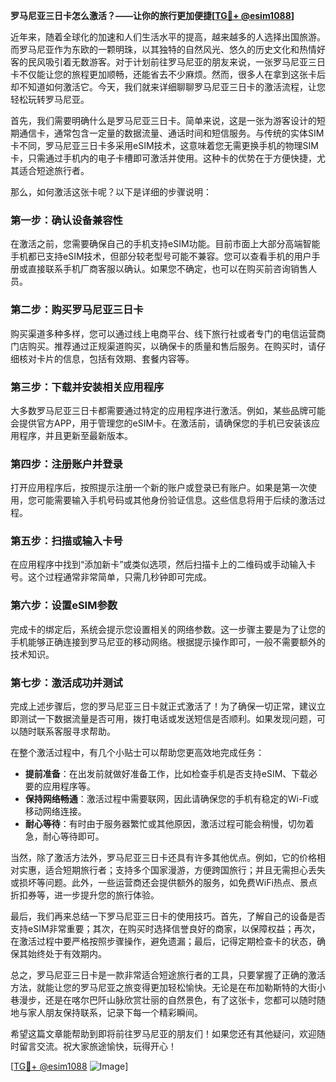 **罗马尼亚三日卡怎么激活？——让你的旅行更加便捷[[TG💪+ @esim1088](https://t.me/s/esim1088)]**

近年来，随着全球化的加速和人们生活水平的提高，越来越多的人选择出国旅游。而罗马尼亚作为东欧的一颗明珠，以其独特的自然风光、悠久的历史文化和热情好客的民风吸引着无数游客。对于计划前往罗马尼亚的朋友来说，一张罗马尼亚三日卡不仅能让您的旅程更加顺畅，还能省去不少麻烦。然而，很多人在拿到这张卡后却不知道如何激活它。今天，我们就来详细聊聊罗马尼亚三日卡的激活流程，让您轻松玩转罗马尼亚。

首先，我们需要明确什么是罗马尼亚三日卡。简单来说，这是一张为游客设计的短期通信卡，通常包含一定量的数据流量、通话时间和短信服务。与传统的实体SIM卡不同，罗马尼亚三日卡多采用eSIM技术，这意味着您无需更换手机的物理SIM卡，只需通过手机内的电子卡槽即可激活并使用。这种卡的优势在于方便快捷，尤其适合短途旅行者。

那么，如何激活这张卡呢？以下是详细的步骤说明：

### 第一步：确认设备兼容性

在激活之前，您需要确保自己的手机支持eSIM功能。目前市面上大部分高端智能手机都已支持eSIM技术，但部分较老型号可能不兼容。您可以查看手机的用户手册或直接联系手机厂商客服以确认。如果您不确定，也可以在购买前咨询销售人员。

### 第二步：购买罗马尼亚三日卡

购买渠道多种多样，您可以通过线上电商平台、线下旅行社或者专门的电信运营商门店购买。推荐通过正规渠道购买，以确保卡的质量和售后服务。在购买时，请仔细核对卡片的信息，包括有效期、套餐内容等。

### 第三步：下载并安装相关应用程序

大多数罗马尼亚三日卡都需要通过特定的应用程序进行激活。例如，某些品牌可能会提供官方APP，用于管理您的eSIM卡。在激活前，请确保您的手机已安装该应用程序，并且更新至最新版本。

### 第四步：注册账户并登录

打开应用程序后，按照提示注册一个新的账户或登录已有账户。如果是第一次使用，您可能需要输入手机号码或其他身份验证信息。这些信息将用于后续的激活过程。

### 第五步：扫描或输入卡号

在应用程序中找到“添加新卡”或类似选项，然后扫描卡上的二维码或手动输入卡号。这个过程通常非常简单，只需几秒钟即可完成。

### 第六步：设置eSIM参数

完成卡的绑定后，系统会提示您设置相关的网络参数。这一步骤主要是为了让您的手机能够正确连接到罗马尼亚的移动网络。根据提示操作即可，一般不需要额外的技术知识。

### 第七步：激活成功并测试

完成上述步骤后，您的罗马尼亚三日卡就正式激活了！为了确保一切正常，建议立即测试一下数据流量是否可用，拨打电话或发送短信是否顺利。如果发现问题，可以随时联系客服寻求帮助。

在整个激活过程中，有几个小贴士可以帮助您更高效地完成任务：

- **提前准备**：在出发前就做好准备工作，比如检查手机是否支持eSIM、下载必要的应用程序等。
- **保持网络畅通**：激活过程中需要联网，因此请确保您的手机有稳定的Wi-Fi或移动网络连接。
- **耐心等待**：有时由于服务器繁忙或其他原因，激活过程可能会稍慢，切勿着急，耐心等待即可。

当然，除了激活方法外，罗马尼亚三日卡还具有许多其他优点。例如，它的价格相对实惠，适合短期旅行者；支持多个国家漫游，方便跨国旅行；并且无需担心丢失或损坏等问题。此外，一些运营商还会提供额外的服务，如免费WiFi热点、景点折扣券等，进一步提升您的旅行体验。

最后，我们再来总结一下罗马尼亚三日卡的使用技巧。首先，了解自己的设备是否支持eSIM非常重要；其次，在购买时选择信誉良好的商家，以保障权益；再次，在激活过程中要严格按照步骤操作，避免遗漏；最后，记得定期检查卡的状态，确保其始终处于有效期内。

总之，罗马尼亚三日卡是一款非常适合短途旅行者的工具，只要掌握了正确的激活方法，就能让您的罗马尼亚之旅变得更加轻松愉快。无论是在布加勒斯特的大街小巷漫步，还是在喀尔巴阡山脉欣赏壮丽的自然景色，有了这张卡，您都可以随时随地与家人朋友保持联系，记录下每一个精彩瞬间。

希望这篇文章能帮助到即将前往罗马尼亚的朋友们！如果您还有其他疑问，欢迎随时留言交流。祝大家旅途愉快，玩得开心！

[[TG💪+ @esim1088](https://t.me/s/esim1088) ![Image](https://i.postimg.cc/4NQfJmqS/Snipaste-2025-05-13-00-14-12.png)]